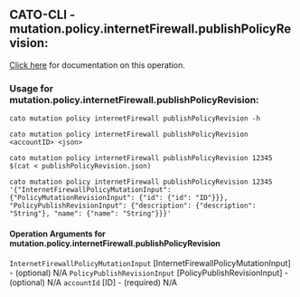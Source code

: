 
## CATO-CLI - mutation.policy.internetFirewall.publishPolicyRevision:
[Click here](https://api.catonetworks.com/documentation/#mutation-publishPolicyRevision) for documentation on this operation.

### Usage for mutation.policy.internetFirewall.publishPolicyRevision:

`cato mutation policy internetFirewall publishPolicyRevision -h`

`cato mutation policy internetFirewall publishPolicyRevision <accountID> <json>`

`cato mutation policy internetFirewall publishPolicyRevision 12345 $(cat < publishPolicyRevision.json)`

`cato mutation policy internetFirewall publishPolicyRevision 12345 '{"InternetFirewallPolicyMutationInput": {"PolicyMutationRevisionInput": {"id": {"id": "ID"}}}, "PolicyPublishRevisionInput": {"description": {"description": "String"}, "name": {"name": "String"}}}'`

#### Operation Arguments for mutation.policy.internetFirewall.publishPolicyRevision ####
`InternetFirewallPolicyMutationInput` [InternetFirewallPolicyMutationInput] - (optional) N/A 
`PolicyPublishRevisionInput` [PolicyPublishRevisionInput] - (optional) N/A 
`accountId` [ID] - (required) N/A 
